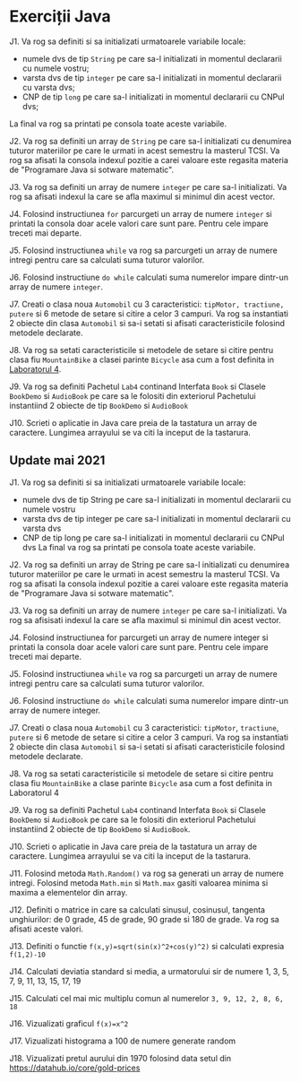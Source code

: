 # Exerciții Java

J1. Va rog sa definiti si sa initializati urmatoarele variabile locale:
- numele dvs de tip `String` pe care sa-l initializati in momentul declararii cu numele vostru;
- varsta dvs de tip `integer` pe care sa-l initializati in momentul declararii cu varsta dvs;
- CNP de tip `long` pe care sa-l initializati in momentul declararii cu CNPul dvs;

La final va rog sa printati pe consola toate aceste variabile.

J2. Va rog sa definiti un array de `String` pe care sa-l initializati cu denumirea tuturor materiilor 
pe care le urmati in acest semestru la masterul TCSI. Va rog sa afisati la consola indexul pozitie 
a carei valoare este regasita materia de "Programare Java si sotware matematic".

J3. Va rog sa definiti un array de numere `integer` pe care sa-l initializati. 
Va rog sa afisati indexul la care se afla maximul si minimul din acest vector.

J4. Folosind instructiunea `for` parcurgeti un array de numere `integer` si printati 
la consola doar acele valori care sunt pare. Pentru cele impare treceti mai departe.

J5. Folosind instructiunea `while` va rog sa parcurgeti un array de numere intregi 
pentru care sa calculati suma tuturor valorilor.

J6. Folosind instructiune `do while` calculati suma numerelor impare dintr-un array de numere `integer`.

J7. Creati o clasa noua `Automobil` cu 3 caracteristici: `tipMotor, tractiune, putere` si 6 metode de setare 
si citire a celor 3 campuri. Va rog sa instantiati 2 obiecte din clasa `Automobil` si sa-i setati si 
afisati caracteristicile folosind metodele declarate.

J8. Va rog sa setati caracteristicile si metodele de setare si citire pentru clasa fiu `MountainBike` 
a clasei parinte `Bicycle` asa cum a fost definita in [Laboratorul 4](https://github.com/adimanea/fsa-softmat/blob/main/java/notes/Laborator%20si%20seminar%204-v2.0.pdf).

J9. Va rog sa definiti Pachetul `Lab4` continand Interfata `Book` si Clasele `BookDemo` si `AudioBook` 
pe care sa le folositi din exteriorul Pachetului instantiind 2 obiecte de tip `BookDemo` si `AudioBook`

J10. Scrieti o aplicatie in Java care preia de la tastatura un array de caractere. 
Lungimea arrayului se va citi la inceput de la tastarura.
 
## Update mai 2021

J1. Va rog sa definiti si sa initializati urmatoarele variabile locale:
- numele dvs de tip String pe care sa-l initializati in momentul declararii cu numele vostru
- varsta dvs de tip integer pe care sa-l initializati in momentul declararii cu varsta dvs
- CNP de tip long pe care sa-l initializati in momentul declararii cu CNPul dvs
La final va rog sa printati pe consola toate aceste variabile.

J2. Va rog sa definiti un array de String pe care sa-l initializati cu denumirea tuturor materiilor pe care le urmati in acest semestru la masterul TCSI. Va rog sa afisati la consola indexul pozitie a carei valoare este regasita materia de "Programare Java si sotware matematic".

J3. Va rog sa definiti un array de numere `integer` pe care sa-l initializati. Va rog sa afisisati indexul la care se afla maximul si minimul din acest vector.

J4. Folosind instructiunea for parcurgeti un array de numere integer si printati la consola doar acele valori care sunt pare. Pentru cele impare treceti mai departe.

J5. Folosind instructiunea `while` va rog sa parcurgeti un array de numere intregi pentru care sa calculati suma tuturor valorilor.

J6. Folosind instructiune `do while` calculati suma numerelor impare dintr-un array de numere integer.

J7. Creati o clasa noua `Automobil` cu 3 caracteristici: `tipMotor`, `tractiune`, `putere` si 6 metode de setare si citire a celor 3 campuri. Va rog sa instantiati 2 obiecte din 
clasa `Automobil` si sa-i setati si afisati caracteristicile folosind metodele declarate.

J8. Va rog sa setati caracteristicile si metodele de setare si citire pentru clasa fiu `MountainBike` a clase parinte `Bicycle` asa cum a fost definita in Laboratorul 4

J9. Va rog sa definiti Pachetul `Lab4` continand Interfata `Book` si Clasele `BookDemo` si `AudioBook` pe care sa le folositi din exteriorul Pachetului instantiind 2 obiecte de tip `BookDemo` si `AudioBook`.

J10. Scrieti o aplicatie in Java care preia de la tastatura un array de caractere. Lungimea arrayului se va citi la inceput de la tastarura.

J11. Folosind metoda `Math.Random()` va rog sa generati un array de numere intregi. Folosind metoda `Math.min` si `Math.max` gasiti valoarea minima si maxima a elementelor din array.

J12. Definiti o matrice in care sa calculati sinusul, cosinusul, tangenta unghiurilor: de 0 grade, 45 de grade, 90 grade si 180 de grade. Va rog sa afisati aceste valori.

J13. Definiti o functie `f(x,y)=sqrt(sin(x)^2+cos(y)^2)` si calculati expresia `f(1,2)-10`

J14. Calculati deviatia standard si media, a urmatorului sir de numere 1, 3, 5, 7, 9, 11, 13, 15, 17, 19

J15. Calculati cel mai mic multiplu comun al numerelor `3, 9, 12, 2, 8, 6, 18`

J16. Vizualizati graficul `f(x)=x^2`

J17. Vizualizati histograma a 100 de numere generate random

J18. Vizualizati pretul aurului din 1970 folosind data setul din https://datahub.io/core/gold-prices
 